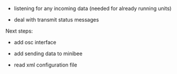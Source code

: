 
* listening for any incoming data (needed for already running units)

* deal with transmit status messages

Next steps:

* add osc interface
* add sending data to minibee


* read xml configuration file
